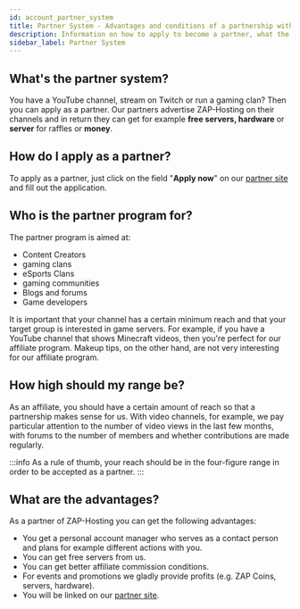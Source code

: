 ```yaml
---
id: account_partner_system
title: Partner System - Advantages and conditions of a partnership with ZAP-Hosting
description: Information on how to apply to become a partner, what the requirements are and what we can offer - ZAP-Hosting.com Documentation
sidebar_label: Partner System
---
```


## What's the partner system?
You have a YouTube channel, stream on Twitch or run a gaming clan? Then you can apply as a partner. Our partners advertise ZAP-Hosting on their channels and in return they can get for example **free servers, hardware** or **server** for raffles or **money**.

## How do I apply as a partner?

To apply as a partner, just click on the field "**Apply now**" on our [partner site](https://zap-hosting.com/en/partner/) and fill out the application. 

## Who is the partner program for?
The partner program is aimed at:
- Content Creators
- gaming clans
- eSports Clans
- gaming communities
- Blogs and forums
- Game developers

It is important that your channel has a certain minimum reach and that your target group is interested in game servers. For example, if you have a YouTube channel that shows Minecraft videos, then you're perfect for our affiliate program. Makeup tips, on the other hand, are not very interesting for our affiliate program.

## How high should my range be?

As an affiliate, you should have a certain amount of reach so that a partnership makes sense for us. With video channels, for example, we pay particular attention to the number of video views in the last few months, with forums to the number of members and whether contributions are made regularly.

:::info
As a rule of thumb, your reach should be in the four-figure range in order to be accepted as a partner.
:::

## What are the advantages?

As a partner of ZAP-Hosting you can get the following advantages:

- You get a personal account manager who serves as a contact person and plans for example different actions with you.
- You can get free servers from us.
- You can get better affiliate commission conditions.
- For events and promotions we gladly provide profits (e.g. ZAP Coins, servers, hardware).
- You will be linked on our [partner site](https://zap-hosting.com/en/partner/).

